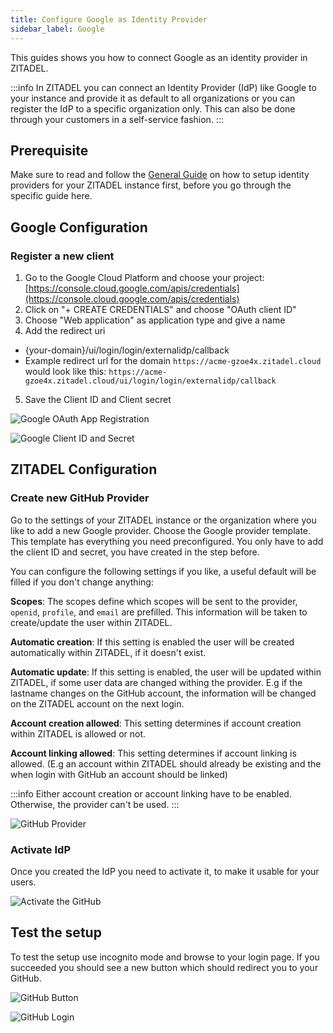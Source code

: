 ```yaml
---
title: Configure Google as Identity Provider
sidebar_label: Google
---
```


This guides shows you how to connect Google as an identity provider in ZITADEL.

:::info
In ZITADEL you can connect an Identity Provider (IdP) like Google to your instance and provide it as default to all organizations or you can register the IdP to a specific organization only. This can also be done through your customers in a self-service fashion.
:::

## Prerequisite

Make sure to read and follow the [General Guide](./general) on how to setup identity providers for your ZITADEL instance first, before you go through the specific guide here.

## Google Configuration

### Register a new client

1. Go to the Google Cloud Platform and choose your project: [https://console.cloud.google.com/apis/credentials](https://console.cloud.google.com/apis/credentials)
2. Click on "+ CREATE CREDENTIALS" and choose "OAuth client ID"
3. Choose "Web application" as application type and give a name
4. Add the redirect uri
 - {your-domain}/ui/login/login/externalidp/callback
 - Example redirect url for the domain `https://acme-gzoe4x.zitadel.cloud` would look like this:  `https://acme-gzoe4x.zitadel.cloud/ui/login/login/externalidp/callback`
5. Save the Client ID and Client secret

![Google OAuth App Registration](/img/guides/google_oauth_app_registration.png)

![Google Client ID and Secret](/img/guides/google_client_id_secret.png)

## ZITADEL Configuration

### Create new GitHub Provider

Go to the settings of your ZITADEL instance or the organization where you like to add a new Google provider.
Choose the Google provider template. This template has everything you need preconfigured. You only have to add the client ID and secret, you have created in the step before.

You can configure the following settings if you like, a useful default will be filled if you don't change anything:

**Scopes**: The scopes define which scopes will be sent to the provider, `openid`, `profile`, and `email` are prefilled. This information will be taken to create/update the user within ZITADEL.

**Automatic creation**: If this setting is enabled the user will be created automatically within ZITADEL, if it doesn't exist.

**Automatic update**: If this setting is enabled, the user will be updated within ZITADEL, if some user data are changed withing the provider. E.g if the lastname changes on the GitHub account, the information will be changed on the ZITADEL account on the next login. 

**Account creation allowed**: This setting determines if account creation within ZITADEL is allowed or not.

**Account linking allowed**: This setting determines if account linking is allowed. (E.g an account within ZITADEL should already be existing and the when login with GitHub an account should be linked)

:::info
Either account creation or account linking have to be enabled. Otherwise, the provider can't be used.
:::

![GitHub Provider](/img/guides/zitadel_google_create_provider.png)

### Activate IdP

Once you created the IdP you need to activate it, to make it usable for your users.

![Activate the GitHub](/img/guides/zitadel_activate_google.png)

## Test the setup

To test the setup use incognito mode and browse to your login page.
If you succeeded you should see a new button which should redirect you to your GitHub.

![GitHub Button](/img/guides/zitadel_login_github.png)

![GitHub Login](/img/guides/google_login.png)
